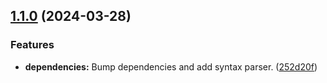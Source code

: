 

## [1.1.0](https://github.com/sqwad-io/direct-flow-js/compare/v1.0.9...v1.1.0) (2024-03-28)


### Features

* **dependencies:** Bump dependencies and add syntax parser. ([252d20f](https://github.com/sqwad-io/direct-flow-js/commit/252d20f3c9be3964100b3c1a5ca57f1deccdf341))
